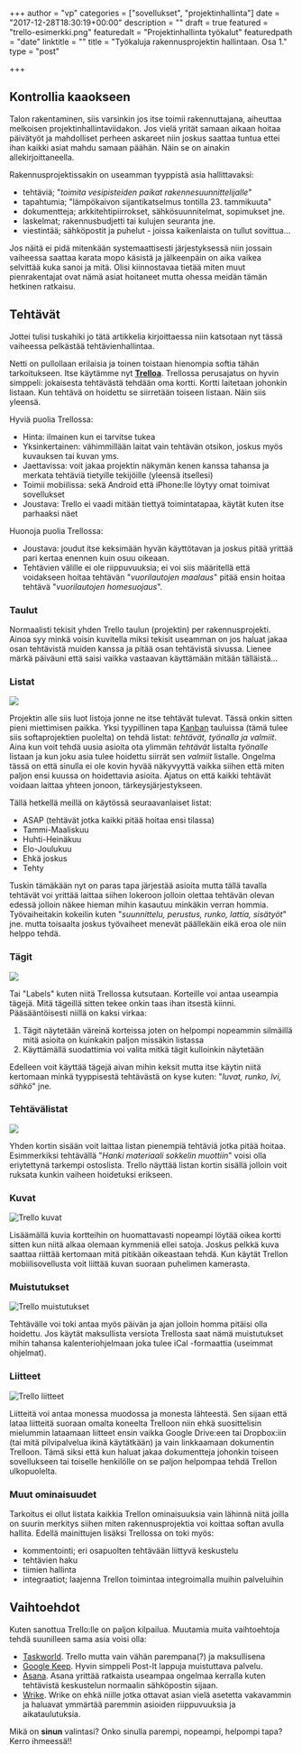 +++
author = "vp"
categories = ["sovellukset", "projektinhallinta"]
date = "2017-12-28T18:30:19+00:00"
description = ""
draft = true
featured = "trello-esimerkki.png"
featuredalt = "Projektinhallinta työkalut"
featuredpath = "date"
linktitle = ""
title = "Työkaluja rakennusprojektin hallintaan. Osa 1."
type = "post"

+++

## Kontrollia kaaokseen

Talon rakentaminen, siis varsinkin jos itse toimii rakennuttajana, aiheuttaa melkoisen projektinhallintaviidakon. Jos vielä yrität samaan aikaan hoitaa päivätyöt ja mahdolliset perheen askareet niin joskus saattaa tuntua ettei ihan kaikki asiat mahdu samaan päähän. Näin se on ainakin allekirjoittaneella. 

Rakennusprojektissakin on useamman tyyppistä asia hallittavaksi:

* tehtäviä; "_toimita vesipisteiden paikat rakennesuunnittelijalle_"
* tapahtumia; "lämpökaivon sijantikatselmus tontilla 23. tammikuuta"
* dokumentteja; arkkitehtipiirrokset, sähkösuunnitelmat, sopimukset jne.
* laskelmat;  rakennusbudjetti tai kulujen seuranta jne.
* viestintää; sähköpostit ja puhelut - joissa kaikenlaista on tullut sovittua...

Jos näitä ei pidä mitenkään systemaattisesti järjestyksessä niin jossain vaiheessa saattaa karata mopo käsistä ja jälkeenpäin on aika vaikea selvittää kuka sanoi ja mitä. Olisi kiinnostavaa tietää miten muut pienrakentajat ovat nämä asiat hoitaneet mutta ohessa meidän tämän hetkinen ratkaisu.

## Tehtävät

Jottei tulisi tuskahiki jo tätä artikkelia kirjoittaessa niin katsotaan nyt tässä vaiheessa pelkästää tehtävienhallintaa.

Netti on pullollaan erilaisia ja toinen toistaan hienompia softia tähän tarkoitukseen. Itse käytämme nyt [**Trelloa**](https://trello.com). Trellossa perusajatus on hyvin simppeli: jokaisesta tehtävästä tehdään oma kortti. Kortti laitetaan johonkin listaan. Kun tehtävä on hoidettu se siirretään toiseen listaan. Näin siis yleensä. 

Hyviä puolia Trellossa:

* Hinta: ilmainen kun ei tarvitse tukea
* Yksinkertainen: vähimmillään laitat vain tehtävän otsikon, joskus myös kuvauksen tai kuvan yms.
* Jaettavissa: voit jakaa projektin näkymän kenen kanssa tahansa ja merkata tehtäviä tietyille tekijöille (yleensä itsellesi)
* Toimii mobiilissa: sekä Android että iPhone:lle löytyy omat toimivat sovellukset
* Joustava: Trello ei vaadi mitään tiettyä toimintatapaa, käytät kuten itse parhaaksi näet 

Huonoja puolia Trellossa:

* Joustava: joudut itse keksimään hyvän käyttötavan ja joskus pitää yrittää pari kertaa enennen kuin osuu oikeaan.
* Tehtävien välille ei ole riippuvuuksia; ei voi siis määritellä että voidakseen hoitaa tehtävän "_vuorilautojen maalaus_" pitää ensin hoitaa tehtävä "_vuorilautojen homesuojaus_".

### Taulut

Normaalisti tekisit yhden Trello taulun (projektin) per rakennusprojekti. Ainoa syy minkä voisin kuvitella miksi tekisit useamman on jos haluat jakaa osan tehtävistä muiden kanssa ja pitää osan tehtävistä sivussa. Lienee märkä päiväuni että saisi vaikka vastaavan käyttämään mitään tälläistä... 

### Listat

![](/img/2017/12/trello-listat.png)

Projektin alle siis luot listoja jonne ne itse tehtävät tulevat. Tässä onkin sitten pieni miettimisen paikka. Yksi tyypillinen tapa [Kanban](https://en.wikipedia.org/wiki/Kanban) tauluissa (tämä tulee siis softaprojektien puolelta) on tehdä listat: _tehtävät, työnalla ja valmiit_. Aina kun voit tehdä uusia asioita ota ylimmän _tehtävät_ listalta _työnalle_ listaan ja kun joku asia tulee hoidettu siirrät sen _valmiit_ listalle. Ongelma tässä on että sinulla ei ole kovin hyvää näkyvyyttä vaikka siihen että miten paljon ensi kuussa on hoidettavia asioita. Ajatus on että kaikki tehtävät voidaan laittaa yhteen jonoon, tärkeysjärjestykseen.

Tällä hetkellä meillä on käytössä seuraavanlaiset listat:

* ASAP (tehtävät jotka kaikki pitää hoitaa ensi tilassa)
* Tammi-Maaliskuu
* Huhti-Heinäkuu
* Elo-Joulukuu
* Ehkä joskus 
* Tehty

Tuskin tämäkään nyt on paras tapa järjestää asioita mutta tällä tavalla tehtävät voi yrittää laittaa siihen lokeroon jolloin olettaa tehtävän olevan edessä jolloin näkee hieman mihin kasautuu minkäkin verran hommia. Työvaiheitakin kokeilin kuten "_suunnittelu, perustus, runko, lattia, sisätyöt_" jne. mutta toisaalta joskus työvaiheet menevät päällekäin eikä eroa ole niin helppo tehdä.

### Tägit

![](/img/2017/12/trello-tagit.png)

Tai "Labels" kuten niitä Trellossa kutsutaan. Korteille voi antaa useampia tägejä. Mitä tägeillä sitten tekee onkin taas ihan itsestä kiinni. Pääsääntöisesti niillä on kaksi virkaa: 

1. Tägit näytetään väreinä korteissa joten on helpompi nopeammin silmäillä mitä asioita on kuinkakin paljon missäkin listassa
2. Käyttämällä suodattimia voi valita mitkä tägit kulloinkin näytetään

Edelleen voit käyttää tägejä aivan mihin keksit mutta itse käytin niitä kertomaan minkä tyyppisestä tehtävästä on kyse kuten: "_luvat, runko, lvi, sähkö_" jne.

### Tehtävälistat

![](/img/2017/12/trello-taskit.png)

Yhden kortin sisään voit laittaa listan pienempiä tehtäviä jotka pitää hoitaa. Esimmerkiksi tehtävällä "_Hanki materiaali sokkelin muottiin_" voisi olla eriytettynä tarkempi ostoslista. Trello näyttää listan kortin sisällä jolloin voit ruksata kunkin vaiheen hoidetuksi erikseen.

### Kuvat

![Trello kuvat](/img/2017/12/trello-kuvat.png)

Lisäämällä kuvia kortteihin on huomattavasti nopeampi löytää oikea kortti sitten kun niitä alkaa olemaan kymmeniä ellei satoja. Joskus pelkkä kuva saattaa riittää kertomaan mitä pitikään oikeastaan tehdä. Kun käytät Trellon mobiilisovellusta voit liittää kuvan suoraan puhelimen kamerasta.

### Muistutukset

![Trello muistutukset](/img/2017/12/trello-muistutukset.png)

Tehtävälle voi toki antaa myös päivän ja ajan jolloin homma pitäisi olla hoidettu. Jos käytät maksullista versiota Trellosta saat nämä muistutukset mihin tahansa kalenteriohjelmaan joka tulee iCal -formaattia (useimmat ohjelmat).

### Liitteet

![Trello liitteet](/img/2017/12/trello-liitteet.png)

Liitteitä voi antaa monessa muodossa ja monesta lähteestä. Sen sijaan että lataa liitteitä suoraan omalta koneelta Trelloon niin ehkä suosittelisin mielummin lataamaan liitteet ensin vaikka Google Drive:een tai Dropbox:iin (tai mitä pilvipalvelua ikinä käytätkään) ja vain linkkaamaan dokumentin Trelloon. Tämä siksi että kun haluat jakaa dokumentteja johonkin toiseen sovellukseen tai toiselle henkilölle on se paljon helpompaa tehdä Trellon ulkopuolelta. 

### Muut ominaisuudet

Tarkoitus ei ollut listata kaikkia Trellon ominaisuuksia vain lähinnä niitä joilla on suurin merkitys siihen miten rakennusprojektia voi koittaa softan avulla hallita. Edellä mainittujen lisäksi Trellossa on toki myös:

* kommentointi; eri osapuolten tehtävään liittyvä keskustelu
* tehtävien haku
* tiimien hallinta
* integraatiot; laajenna Trellon toimintaa integroimalla muihin palveluihin

## Vaihtoehdot

Kuten sanottua Trello:lle on paljon kilpailua. Muutamia muita vaihtoehtoja tehdä suunilleen sama asia voisi olla:

* [Taskworld](https://taskworld.com/). Trello mutta vain vähän parempana(?) ja maksullisena
* [Google Keep](https://keep.google.com). Hyvin simppeli Post-It lappuja muistuttava palvelu.
* [Asana](https://asana.com). Asana yrittää ratkaista useampaa ongelmaa kerralla kuten tehtävistä keskustelun normaalin sähköpostin sijaan.
* [Wrike](https://www.wrike.com). Wrike on ehkä niille jotka ottavat asian vielä asetetta vakavammin ja haluavat ymmärtää paremmin asioiden riippuvuuksia ja aikataulutuksia. 

Mikä on **sinun** valintasi? Onko sinulla parempi, nopeampi, helpompi tapa? Kerro ihmeessä!!

